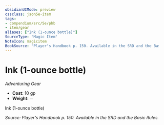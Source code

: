 ```yaml
---
obsidianUIMode: preview
cssclass: json5e-item
tags:
- compendium/src/5e/phb
- item/gear
aliases: ["Ink (1-ounce bottle)"]
SourceType: "Magic Item"
NoteIcon: magicitem
BookSource: "Player's Handbook p. 150. Available in the SRD and the Basic Rules."
---
```

# Ink (1-ounce bottle)
*Adventuring Gear*  

- **Cost**: 10 gp
- **Weight**: ⏤

Ink (1-ounce bottle)

*Source: Player's Handbook p. 150. Available in the SRD and the Basic Rules.*